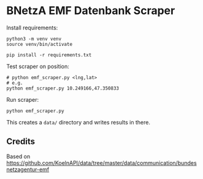 # BNetzA EMF Datenbank Scraper


Install requirements:

```
python3 -m venv venv
source venv/bin/activate

pip install -r requirements.txt
```

Test scraper on position:

```
# python emf_scraper.py <lng,lat>
# e.g.
python emf_scraper.py 10.249166,47.350833
```

Run scraper:

```
python emf_scraper.py
```

This creates a `data/` directory and writes results in there.

## Credits

Based on https://github.com/KoelnAPI/data/tree/master/data/communication/bundesnetzagentur-emf
